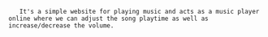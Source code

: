        It's a simple website for playing music and acts as a music player online where we can adjust the song playtime as well as increase/decrease the volume.
